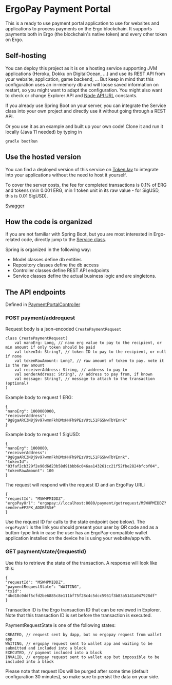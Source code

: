 # ErgoPay Payment Portal

This is a ready to use payment portal application to use for websites and applications to process
payments on the Ergo blockchain. It supports payments both in Ergo (the blockchain's native token)
and every other token on Ergo.

## Self-hosting 

You can deploy this project as it is on a hosting service supporting JVM applications (Heroku, 
Dokku on DigitalOcean, ...) and use its REST API from your website, application, game backend, ... 
But keep in mind that this configuration uses an in-memory db and will 
loose saved information on restart, so you might want
to adapt the configuration. You might also want to check or change Explorer API and 
[Node API URL](https://github.com/MrStahlfelge/ergopay-payment-portal/blob/master/src/main/kotlin/org/ergoplatform/ergopay/paymentportal/service/NodeService.kt) 
constants.

If you already use Spring Boot on your server, you can integrate the Service class into your own 
project and directly use it without going through a REST API.

Or you use it as an example and built up your own code! Clone it and run it locally (Java 11 needed) 
by typing in 

    gradle bootRun

## Use the hosted version

You can find a deployed version of this service on [TokenJay](https://tokenjay.app/) to integrate 
into your applications without the need to host it yourself.

To cover the server costs, the fee for completed transactions is 0.1% of ERG and tokens (min 0.001 ERG, min 1 token unit in its raw value - for SigUSD, this is 0.01 SigUSD).

[Swagger](https://api.tokenjay.app)

## How the code is organized

If you are not familiar with Spring Boot, but you are most interested in Ergo-related code, directly
jump to the  [Service class](https://github.com/MrStahlfelge/ergopay-payment-portal/blob/master/src/main/kotlin/org/ergoplatform/ergopay/paymentportal/service/PaymentService.kt). 

Spring is organized in the following way:

* Model classes define db entities
* Repository classes define the db access
* Controller classes define REST API endpoints
* Service classes define the actual business logic and are singletons.

## The API endpoints
Defined in [PaymentPortalController](https://github.com/MrStahlfelge/ergopay-payment-portal/blob/master/src/main/kotlin/org/ergoplatform/ergopay/paymentportal/rest/PaymentPortalController.kt)

### POST payment/addrequest

Request body is a json-encoded `CreatePaymentRequest` 

```
class CreatePaymentRequest(
    val nanoErg: Long, // nano erg value to pay to the recipient, or min amount if only token should be paid
    val tokenId: String?, // token ID to pay to the recipient, or null if none
    val tokenRawAmount: Long?, // raw amount of token to pay. note it is the raw amount
    val receiverAddress: String, // address to pay to
    val senderAddress: String?, // address to pay from, if known
    val message: String?, // message to attach to the transaction (optional)
)
```

Example body to request 1 ERG:

    {
    "nanoErg": 1000000000,
    "receiverAddress": "9g8gaARC3N8j9v97wmnFkhDMxHHFh9PEzVUtL51FGSNwTbYEnnk"
    }

Example body to request 1 SigUSD:

    {
    "nanoErg": 1000000,
    "receiverAddress": "9g8gaARC3N8j9v97wmnFkhDMxHHFh9PEzVUtL51FGSNwTbYEnnk",
    "tokenId": "03faf2cb329f2e90d6d23b58d91bbb6c046aa143261cc21f52fbe2824bfcbf04",
    "tokenRawAmount": 100
    }

The request will respond with the request ID and an ErgoPay URL:

    {
    "requestId": "MSWHPMIDDZ",
    "ergoPayUrl": "ergopay://localhost:8080/payment/getrequest/MSWHPMIDDZ?sender=#P2PK_ADDRESS#"
    }

Use the request ID for calls to the state endpoint (see below). The `ergoPayUrl` is the link you 
should present your user by QR code and as a button-type link in case the user has an ErgoPay-compatible
wallet application installed on the device he is using your website/app with.

### GET payment/state/{requestId}

Use this to retrieve the state of the transaction. A response will look like this:

    {
    "requestId": "MSWHPMIDDZ",
    "paymentRequestState": "WAITING",
    "txId": "4bd18c0ddf5cfd2be6885c8e111bf75f28c4c5dcc5961f3b83a5141a047928df"
    }

Transaction ID is the Ergo transaction ID that can be reviewed in Explorer. Note that this transaction 
ID is set before the transaction is executed.

PaymentRequestState is one of the following states:

    CREATED, // request sent by dapp, but no ergopay request from wallet app
    WAITING, // ergopay request sent to wallet app and waiting to be submitted and included into a block
    EXECUTED, // payment included into a block
    INVALID, // ergopay request sent to wallet app but impossible to be included into a block


Please note that request IDs will be purged after some time (default configuration 30 minutes), so 
make sure to persist the data on your side.
